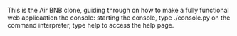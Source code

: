 This is the Air BNB clone, guiding through on how
to make a fully functional web applicaation
the console: starting the console, type ./console.py
on the command interpreter, type help to access the help page.
